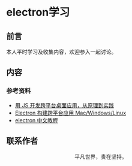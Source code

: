 # electron学习

## 前言

本人平时学习及收集内容，欢迎参入一起讨论。

## 内容

### 参考资料

- [用 JS 开发跨平台桌面应用，从原理到实践](https://mp.weixin.qq.com/s/owtLBHgpzXqbJs3P1mjmLA)
- [Electron 构建跨平台应用 Mac/Windows/Linux](https://juejin.im/post/5c46ab47e51d45522b4f55b1)
- [electron 中文教程](https://wizardforcel.gitbooks.io/electron-doc/)

## 联系作者

<div align="center">
    <p>
        平凡世界，贵在坚持。
    </p>
    <img :src="$withBase('/about/contact.png')" />
</div>